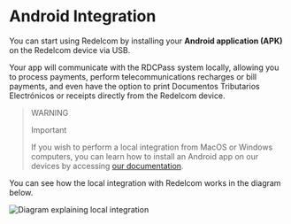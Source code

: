 # Android Integration

You can start using Redelcom by installing your **Android application (APK)** on the Redelcom device via USB.

Your app will communicate with the RDCPass system locally, allowing you to process payments, perform telecommunications recharges or bill payments, and even have the option to print Documentos Tributarios Electrónicos or receipts directly from the Redelcom device.

> WARNING
>
> Important
>
> If you wish to perform a local integration from MacOS or Windows computers, you can learn how to install an Android app on our devices by accessing [our documentation](/developers/en/docs/redelcom/how-tos/install-app-android-macos-windows).

You can see how the local integration with Redelcom works in the diagram below.

</center>

![Diagram explaining local integration](Redelcom/Integrate-via-Android.png)

</center>